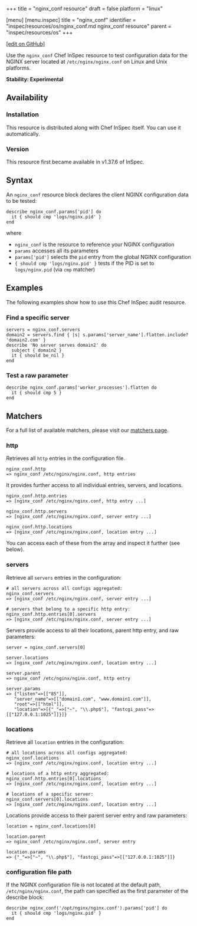 +++
title = "nginx_conf resource"
draft = false
platform = "linux"

[menu]
  [menu.inspec]
    title = "nginx_conf"
    identifier = "inspec/resources/os/nginx_conf.md nginx_conf resource"
    parent = "inspec/resources/os"
+++

[\[edit on GitHub\]](https://github.com/inspec/inspec/blob/master/www/content/inspec/resources/nginx_conf.md)

Use the `nginx_conf` Chef InSpec resource to test configuration data for the NGINX server located at `/etc/nginx/nginx.conf` on Linux and Unix platforms.

**Stability: Experimental**

## Availability

### Installation

This resource is distributed along with Chef InSpec itself. You can use it automatically.

### Version

This resource first became available in v1.37.6 of InSpec.

## Syntax

An `nginx_conf` resource block declares the client NGINX configuration data to be tested:

    describe nginx_conf.params['pid'] do
      it { should cmp 'logs/nginx.pid' }
    end

where

- `nginx_conf` is the resource to reference your NGINX configuration
- `params` accesses all its parameters
- `params['pid']` selects the `pid` entry from the global NGINX configuration
- `{ should cmp 'logs/nginx.pid' }` tests if the PID is set to `logs/nginx.pid` (via `cmp` matcher)

## Examples

The following examples show how to use this Chef InSpec audit resource.

### Find a specific server

    servers = nginx_conf.servers
    domain2 = servers.find { |s| s.params['server_name'].flatten.include? 'domain2.com' }
    describe 'No server serves domain2' do
      subject { domain2 }
      it { should be_nil }
    end

### Test a raw parameter

    describe nginx_conf.params['worker_processes'].flatten do
      it { should cmp 5 }
    end

## Matchers

For a full list of available matchers, please visit our [matchers page](/inspec/matchers/).

### http

Retrieves all `http` entries in the configuration file.

    nginx_conf.http
    => nginx_conf /etc/nginx/nginx.conf, http entries

It provides further access to all individual entries, servers, and locations.

    nginx_conf.http.entries
    => [nginx_conf /etc/nginx/nginx.conf, http entry ...]

    nginx_conf.http.servers
    => [nginx_conf /etc/nginx/nginx.conf, server entry ...]

    nginx_conf.http.locations
    => [nginx_conf /etc/nginx/nginx.conf, location entry ...]

You can access each of these from the array and inspect it further (see below).

### servers

Retrieve all `servers` entries in the configuration:

    # all servers across all configs aggregated:
    nginx_conf.servers
    => [nginx_conf /etc/nginx/nginx.conf, server entry ...]

    # servers that belong to a specific http entry:
    nginx_conf.http.entries[0].servers
    => [nginx_conf /etc/nginx/nginx.conf, server entry ...]

Servers provide access to all their locations, parent http entry, and raw parameters:

    server = nginx_conf.servers[0]

    server.locations
    => [nginx_conf /etc/nginx/nginx.conf, location entry ...]

    server.parent
    => nginx_conf /etc/nginx/nginx.conf, http entry

    server.params
    => {"listen"=>[["85"]],
       "server_name"=>[["domain1.com", "www.domain1.com"]],
       "root"=>[["html"]],
       "location"=>[{"_"=>["~", "\\.php$"], "fastcgi_pass"=>[["127.0.0.1:1025"]]}]}

### locations

Retrieve all `location` entries in the configuration:

    # all locations across all configs aggregated:
    nginx_conf.locations
    => [nginx_conf /etc/nginx/nginx.conf, location entry ...]

    # locations of a http entry aggregated:
    nginx_conf.http.entries[0].locations
    => [nginx_conf /etc/nginx/nginx.conf, location entry ...]

    # locations of a specific server:
    nginx_conf.servers[0].locations
    => [nginx_conf /etc/nginx/nginx.conf, location entry ...]

Locations provide access to their parent server entry and raw parameters:

    location = nginx_conf.locations[0]

    location.parent
    => nginx_conf /etc/nginx/nginx.conf, server entry

    location.params
    => {"_"=>["~", "\\.php$"], "fastcgi_pass"=>[["127.0.0.1:1025"]]}

### configuration file path

If the NGINX configuration file is not located at the default path, `/etc/nginx/nginx.conf`, the path can specified as the first parameter of the describe block:

    describe nginx_conf('/opt/nginx/nginx.conf').params['pid'] do
      it { should cmp 'logs/nginx.pid' }
    end
